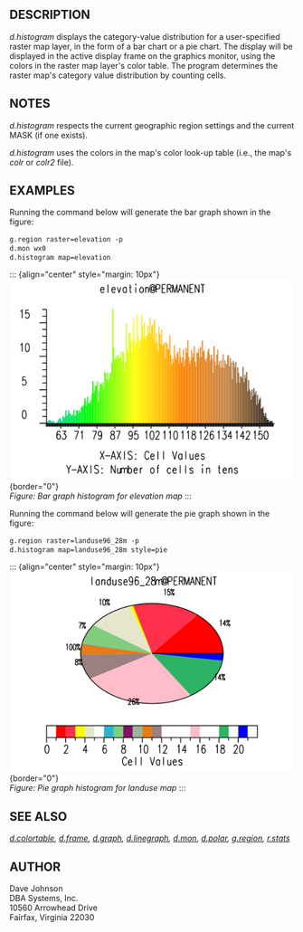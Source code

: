 ## DESCRIPTION

*d.histogram* displays the category-value distribution for a
user-specified raster map layer, in the form of a bar chart or a pie
chart. The display will be displayed in the active display frame on the
graphics monitor, using the colors in the raster map layer\'s color
table. The program determines the raster map\'s category value
distribution by counting cells.

## NOTES

*d.histogram* respects the current geographic region settings and the
current MASK (if one exists).

*d.histogram* uses the colors in the map\'s color look-up table (i.e.,
the map\'s *colr* or *colr2* file).

## EXAMPLES

Running the command below will generate the bar graph shown in the
figure:

```
g.region raster=elevation -p
d.mon wx0
d.histogram map=elevation
```

::: {align="center" style="margin: 10px"}
![d.histogram bar graph example](d_histogram_bar.png){border="0"}\
*Figure: Bar graph histogram for elevation map*
:::

Running the command below will generate the pie graph shown in the
figure:

```
g.region raster=landuse96_28m -p
d.histogram map=landuse96_28m style=pie
```

::: {align="center" style="margin: 10px"}
![d.histogram pie graph example](d_histogram_pie.png){border="0"}\
*Figure: Pie graph histogram for landuse map*
:::

## SEE ALSO

*[d.colortable](d.colortable.html), [d.frame](d.frame.html),
[d.graph](d.graph.html), [d.linegraph](d.linegraph.html),
[d.mon](d.mon.html), [d.polar](d.polar.html), [g.region](g.region.html),
[r.stats](r.stats.html)*

## AUTHOR

Dave Johnson\
DBA Systems, Inc.\
10560 Arrowhead Drive\
Fairfax, Virginia 22030
